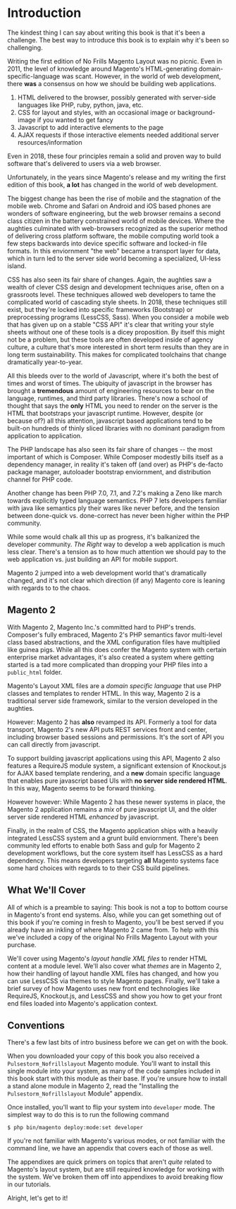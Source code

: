 # Introduction

The kindest thing I can say about writing this book is that it's been a challenge. The best way to introduce this book is to explain why it's been so challenging. 

Writing the first edition of No Frills Magento Layout was no picnic.  Even in 2011, the level of knowledge around Magento's HTML-generating domain-specific-language was scant.  However, in the world of web development, there **was** a consensus on how we should be building web applications.

1. HTML delivered to the browser, possibly generated with server-side languages like PHP, ruby, python, java, etc.
2. CSS for layout and styles, with an occasional image or background-image if you wanted to get fancy
3. Javascript to add interactive elements to the page
4. AJAX requests if those interactive elements needed additional server resources/information

Even in 2018, these four principles remain a solid and proven way to build software that's delivered to users via a web browser.

Unfortunately, in the years since Magento's release and my writing the first edition of this book, **a lot** has changed in the world of web development.  

The biggest change has been the rise of mobile and the stagnation of the mobile web.  Chrome and Safari on Android and iOS based phones are wonders of software engineering, but the web browser remains a second class citizen in the battery constrained world of mobile devices.  Where the aughties culminated with web-browsers recognized as the superior method of delivering cross platform software, the mobile computing world took a few steps backwards into device specific software and locked-in file formats. In this enviornment "the web" became a transport layer for data, which in turn led to the server side world becoming a specialized, UI-less island. 

CSS has also seen its fair share of changes.  Again, the aughties saw a wealth of clever CSS design and development techniques arise, often on a grassroots level. These techniques allowed web developers to tame the complicated  world of cascading style sheets.  In 2018, these techniques still exist, but they're locked into specific frameworks (Bootstrap) or preprocessing programs (LessCSS, Sass).  When you consider a mobile web that has given up on a stable "CSS API" it's clear that writing your style sheets without one of these tools is a dicey proposition.  By itself this might not be a problem, but these tools are often developed inside of agency culture, a culture that's more interested in short term results than they are in long term sustainability.  This makes for complicated toolchains that change dramatically year-to-year.

All this bleeds over to the world of Javascript, where it's both the best of times and worst of times.  The ubiquity of javascript in the browser has brought a **tremendous** amount of engineering resources to bear on the language, runtimes, and third party libraries.  There's now a school of thought that says the **only** HTML you need to render on the server is the HTML that bootstraps your javascript runtime.  However, despite (or because of?) all this attention, javascript based applications tend to be built-on hundreds of thinly sliced libraries with no dominant paradigm from application to application. 

The PHP landscape has also seen its fair share of changes -- the most important of which is Composer.  While Composer modestly bills itself as a dependency manager, in reality it's taken off (and over) as PHP's de-facto package manager, autoloader bootstrap enviornment, and distribution channel for PHP code. 

Another change has been PHP 7.0, 7.1, and 7.2's making a Zeno like march towards explicitly typed language semantics.  PHP 7 lets developers familiar with java like semantics ply their wares like never before, and the tension between done-quick vs. done-correct has never been higher within the PHP community.

While some would chalk all this up as progress, it's balkanized the developer community.  *The Right* way to develop a web application is much less clear. There's a tension as to how much attention we should pay to the web application vs. just building an API for mobile support.  

Magento 2 jumped into a web development world that's dramatically changed, and it's not clear which direction (if any) Magento core is leaning with regards to to the chaos.

## Magento 2

With Magento 2, Magento Inc.'s committed hard to PHP's trends.  Composer's fully embraced, Magento 2's PHP semantics favor multi-level class based abstractions, and the XML configuration files have multiplied like guinea pigs.  While all this does confer the Magento system with certain enterprise  market advantages, it's also created a system where getting started is a tad more complicated than dropping your PHP files into a `public_html` folder.

Magento's Layout XML files are a *domain specific language* that use PHP classes and templates to render HTML.  In this way, Magento 2 is a traditional server side framework, similar to the version developed in the aughties.  

However: Magento 2 has **also** revamped its API. Formerly a tool for data transport, Magento 2's new API puts REST services front and center, including browser based sessions and permissions.  It's the sort of API you can call directly from javascript. 

To support building javascript applications using this API, Magento 2 also features a RequireJS module system, a significant extension of Knockout.js for AJAX based template rendering, and a **new** domain specific language that enables pure javascript based UIs with **no server side rendered HTML**.  In this way, Magento seems to be forward thinking.

However however: While Magento 2 has these newer systems in place, the Magento 2  application remains a *mix* of pure javascript UI, and the older server side rendered HTML *enhanced* by javascript. 

Finally, in the realm of CSS, the Magento application ships with a heavily integrated LessCSS system and a grunt build enviornment.  There's been community led efforts to enable both Sass and gulp for Magento 2 development workflows, but the core system itself has LessCSS as a hard dependency. This means developers targeting **all** Magento systems face some hard choices with regards to to their CSS build pipelines. 

## What We'll Cover

All of which is a preamble to saying: This book is not a top to bottom course in Magento's front end systems.  Also, while you can get something out of this book if you're coming in fresh to Magento, you'll be best served if you already have an inkling of where Magento 2 came from. To help with this we've included a copy of the original No Frills Magento Layout with your purchase.

We'll cover using Magento's *layout handle XML files* to render HTML content at a module level.  We'll also cover what *themes* are in Magento 2, how their handling of layout handle XML files has changed, and how you can use LessCSS via themes to style Magento pages.  Finally, we'll take a brief survey of how Magento uses new front end technologies like RequireJS, Knockout.js, and LessCSS and show you how to get your front end files loaded into Magento's application context.

## Conventions

There's a few last bits of intro business before we can get on with the book.

When you downloaded your copy of this book you also received a `Pulsestorm_Nofrillslayout` Magento module.  You'll want to install this single module into your system, as many of the code samples included in this book start with this module as their base.  If you're unsure how to install a stand alone module in Magento 2, read the "Installing the `Pulsestorm_Nofrillslayout` Module" appendix.

Once installed, you'll want to flip your system into `developer` mode.  The simplest way to do this is to run the following command

    $ php bin/magento deploy:mode:set developer
    
If you're not familiar with Magento's various modes, or not familiar with the command line, we have an appendix that covers each of those as well.  

The appendixes are quick primers on topics that aren't *quite* related to Magento's layout system, but are still required knowledge for working with the system.  We've broken them off into appendixes to avoid breaking flow in our tutorials. 

Alright, let's get to it!
